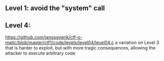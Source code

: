 ## Level 1: avoid the "system" call

## Level 4:

https://github.com/janosgyerik/ctf-o-matic/blob/master/ctf1/code/levels/level04/level04.c
a variation on Level 3 that is harder to exploit, but with more
tragic consequences, allowing the attacker to execute arbitrary
code


